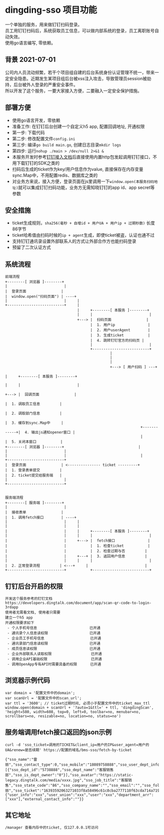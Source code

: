 # dingding-sso 项目功能
一个单独的服务，用来做钉钉扫码登录。  
员工用钉钉扫码后，系统获取员工信息，可以做内部系统的登录，员工离职账号自动失效。  
使用go语言编写, 零依赖。  

## 背景 2021-07-01

公司内人员流动频繁，若干个项目组自建的后台系统身份认证管理不统一，带来一定安全隐患。近期发生某项目组后台被xss注入攻击，导致管理员session被劫持，后台被外人登录的严重安全事件。  
所以开发了这个服务，一要大家接入方便，二要融入一定安全保护措施。  

## 部署方便

* 使用go语言开发，零依赖
* 准备工作: 在钉钉后台创建一个自定义h5 app, 配置回调地址, 开通权限
* 第一步: 下载代码
* 第二步: 修改配置文件`config.ini`
* 第三步: 编译`go build main.go`, 创建日志目录`mkdir logs`
* 第四步: 运行`nohup ./main > /dev/null 2>&1 &`
* 本服务开发时参考[钉钉接入文档](https://developers.dingtalk.com/document/app/scan-qr-code-to-login-3rdapp)后直接使用内置http包发起调用钉钉接口，不用下载钉钉的SDK之类的
* 扫码后生成的ticket作为key/用户信息作为value, 直接保存在内存变量sync.Map中，不用配置redis、数据库之类的
* 对业务方来说，接入方便，登录页面在js里调用一下`window.open(本服务扫码地址)`就可以集成钉钉扫码功能，业务方无需知晓钉钉的app id、app secret等参数

## 安全措施

* ticket生成规则，`sha256(毫秒 + 自增id + 用户UA + 用户ip + 过期秒数)` 长度86字节
* ticket哈希值由扫码时候的`ip + agent`生成，即使ticket被盗，认证也通不过
* 支持钉钉通讯录设置外部联系人的方式让外部合作方也能扫码登录
* 预留了二次认证方式

## 系统流程

```
前端流程
+--------[ 浏览器 ]--------+
|                          |
|  登录页面                |
|  window.open("扫码页面") | ----+
|                          |     |
+--------------------------+     |
                                 |     +--------[ 本服务 ]--------+
                                 |     |                          |
                                 +---> |  扫码页面                |
                                       |  1. 用户ip               |
                                       |  2. 用户userAgent        |
                                       |  3. 生成ticket           |
                                       |  4. 跳转钉钉官方的扫码页 |
                                       |                          |
                                       +--------------------------+
                                                |
                                                |
                                                |
                                                +---> [ 用户扫码 ] ---+
                                                                      |     +--------[ 本服务 ]--------+
                                                                      |     |                          |
                                                                      +---> |  回调页面                |
                                                                            |  1. 调取员工信息         |
                                                                            |  2. 调取部门信息         |
                                                                            |  3. 缓存到sync.Map中     |
                                                              +------------+|  4. 输出js通知opener窗口 |
                                                              |             |  5. 关闭本窗口           |
+--------[ 浏览器 ]--------+                                  |             |                          |
|                          |                                  |             +--------------------------+
|  登录页面                | <--------------- ticket ---------+
|  1. 登录表单提交         |                                                
|  2. ticket提交给服务端   |                                                
|                          |                                                
+--------------------------+


服务端流程
+--------[ 服务端 ]--------+
|                          |
|  接收表单                |
|  1. 调用fetch接口        | ----+
|                          |     |
|                          |     |
|                          |     |     +--------[ 本服务 ]--------+
|                          |     |     |                          |
|                          |     +---> |  fetch接口               |
|                          |           |  1. 检查ticket           |
|                          |           |  2. 检查过期与否         |
|                          |     +---+ |  3. 返回用户信息         |
|                          |     |     |                          |
|  2. 正常登录流程         | <---+     |                          |
+--------------------------+           +--------------------------+

```

## 钉钉后台开启的权限
```
开发这个服务参考的钉钉文档 https://developers.dingtalk.com/document/app/scan-qr-code-to-login-3rdapp
使用者无需看文档, 使用者只需要
建立一个h5 app
开通权限要求如下
 - 个人手机号信息                        已开通
 - 通讯录个人信息读权限                   已开通
 - 企业员工手机号信息                     已开通
 - 通讯录部门信息读权限                   已开通
 - 成员信息读权限                        已开通
 - 企业外部联系人读取权限                  已开通
 - 调用企业API基础权限                    已开通
 - 调用OpenApp专有API时需要具备的权限      已开通
```

## 浏览器示例代码
```
var domain = '配置文件中的domain';
var scanUrl = '配置文件中的scan_url';
var ttl = '3600'; // ticket过期时间, 必须小于配置文件中的ticket_max_ttl
window.open(domain + scanUrl + '?auto=1&ttl=' + ttl, 'dingdingScan', 'height=580, width=608, top=0, left=0, toolbar=no, menubar=no, scrollbars=no, resizable=no, location=no, status=no')
```

## 服务端调用fetch接口返回的json示例
```
curl -d 'sso_ticket=调用的TICKET&client_ip=用户的IP&user_agent=用户的UA&renew=是否续期' https://配置的域名/bms-sso/fetch-by-ticket

{"sso_name":"雷丽","sso_contact_type":0,"sso_mobile":"18089758888","sso_user_dept_info":[{"sso_dept_id":"5738888","sso_dept_name":"客服销售部","sso_is_dept_owner":"0"}],"sso_avatar":"https://static-legacy.dingtalk.com/media/xxxx.jpg","sso_job_title":"客服销售","sso_state_code":"86","sso_company_name":"","sso_email":"","sso_follower_user_id":"","sso_follower_user":null,"sso_address":"","sso_remark":"","sso_dingding_union_id":"xxxx","sso_dingding_user_id":"208888284937978888","sso_dingding_open_id":"xxxx","sso_dingding_nick_name":"雷丽","sso_ticket":"16393592063271033f8a58496c61c8cba2777110f63cda714a7198d7ba52a72c3a01d1e795bc26fb246000","dingding_raw":{"user_info":"xxx","user_union":"xxx","user":"xxx","department_arr":["xxx"],"external_contact_info":""}}
```

## 其它地址
```
/manager 查看内存中的ticket, 仅127.0.0.1可访问

